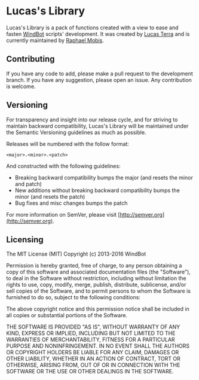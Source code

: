 Lucas's Library
=================

Lucas's Library is a pack of functions created with a view to ease and fasten [WindBot](http://tibiawindbot.com) scripts' development. It was created by [Lucas Terra](http://forums.tibiawindbot.com/member/1-Lucas-Terra) and is currently maintained by [Raphael Mobis](http://forums.tibiawindbot.com/member/2-Raphael).



Contributing
------------

If you have any code to add, please make a pull request to the development branch. If you have any suggestion, please open an issue. Any contribution is welcome.



Versioning
----------

For transparency and insight into our release cycle, and for striving to maintain backward compatibility, Lucas's Library will be maintained under the Semantic Versioning guidelines as much as possible.

Releases will be numbered with the follow format:

`<major>.<minor>.<patch>`

And constructed with the following guidelines:

* Breaking backward compatibility bumps the major (and resets the minor and patch)
* New additions without breaking backward compatibility bumps the minor (and resets the patch)
* Bug fixes and misc changes bumps the patch

For more information on SemVer, please visit [http://semver.org](http://semver.org).



Licensing
---------

The MIT License (MIT)
Copyright (c) 2013-2016 WindBot

Permission is hereby granted, free of charge, to any person obtaining a copy of this software and associated documentation files (the "Software"), to deal in the Software without restriction, including without limitation the rights to use, copy, modify, merge, publish, distribute, sublicense, and/or sell copies of the Software, and to permit persons to whom the Software is furnished to do so, subject to the following conditions:

The above copyright notice and this permission notice shall be included in all copies or substantial portions of the Software.

THE SOFTWARE IS PROVIDED "AS IS", WITHOUT WARRANTY OF ANY KIND, EXPRESS OR IMPLIED, INCLUDING BUT NOT LIMITED TO THE WARRANTIES OF MERCHANTABILITY, FITNESS FOR A PARTICULAR PURPOSE AND NONINFRINGEMENT. IN NO EVENT SHALL THE AUTHORS OR COPYRIGHT HOLDERS BE LIABLE FOR ANY CLAIM, DAMAGES OR OTHER LIABILITY, WHETHER IN AN ACTION OF CONTRACT, TORT OR OTHERWISE, ARISING FROM, OUT OF OR IN CONNECTION WITH THE SOFTWARE OR THE USE OR OTHER DEALINGS IN THE SOFTWARE.
